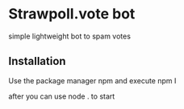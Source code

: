 # Strawpoll.vote bot

simple lightweight bot to spam votes

## Installation

Use the package manager npm and execute npm I

after you can use node . to start
